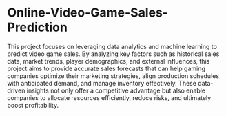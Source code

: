 # Online-Video-Game-Sales-Prediction

This project focuses on leveraging data analytics and machine learning to predict
video game sales. By analyzing key factors such as historical sales data, market
trends, player demographics, and external influences, this project aims to provide
accurate sales forecasts that can help gaming companies optimize their marketing
strategies, align production schedules with anticipated demand, and manage
inventory effectively. These data-driven insights not only offer a competitive
advantage but also enable companies to allocate resources efficiently, reduce risks,
and ultimately boost profitability.
